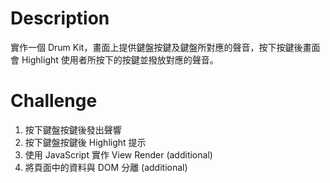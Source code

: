 # Description

實作一個 Drum Kit，畫面上提供鍵盤按鍵及鍵盤所對應的聲音，按下按鍵後畫面會 Highlight 使用者所按下的按鍵並撥放對應的聲音。

# Challenge

1. 按下鍵盤按鍵後發出聲響
2. 按下鍵盤按鍵後 Highlight 提示
3. 使用 JavaScript 實作 View Render (additional)
4. 將頁面中的資料與 DOM 分離 (additional)
